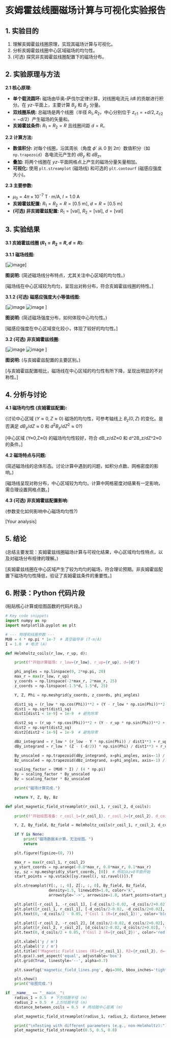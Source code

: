 # 亥姆霍兹线圈磁场计算与可视化实验报告

## 1. 实验目的
1.  理解亥姆霍兹线圈原理，实现其磁场计算与可视化。
2.  分析亥姆霍兹线圈中心区域磁场的均匀性。
3.  (可选) 探究非亥姆霍兹线圈配置下的磁场分布。

## 2. 实验原理与方法

**2.1 核心原理:**
*   **单个载流圆环:** 磁场由毕奥-萨伐尔定律计算，对线圈电流元 $Id\mathbf{l}$ 的贡献进行积分。在 $yz$-平面上，主要计算 $B_y$ 和 $B_z$ 分量。
*   **双线圈系统:** 总磁场是两个线圈（半径 $R_1, R_2$，中心分别位于 $z_{c1}=+d/2, z_{c2}=-d/2$）产生磁场的矢量和。
*   **亥姆霍兹条件:** $R_1 = R_2 = R$ 且线圈间距 $d = R$。

**2.2 计算方法:**
*   **数值积分:** 对每个线圈，沿其周长（角度 $\phi'$ 从 $0$ 到 $2\pi$）数值积分（如 `np.trapezoid`）各电流元产生的 $dB_y$ 和 $dB_z$。
*   **叠加:** 将两个线圈在 $yz$-平面网格点上产生的磁场分量矢量相加。
*   **可视化:** 使用 `plt.streamplot` (磁场线) 和可选的 `plt.contourf` (磁感应强度大小)。

**2.3 主要参数:**
*   $\mu_0 = 4\pi \times 10^{-7} \text{ T}\cdot\text{m/A}$, $I = 1.0 \text{ A}$
*   **亥姆霍兹配置:** $R_1 = R_2 = R = [0.5 \text{ m}]$, $d = R = [0.5 \text{ m}]$
*   **(可选) 非亥姆霍兹配置:** $R_1 = [\text{val}]$, $R_2 = [\text{val}]$, $d = [\text{val}]$

## 3. 实验结果

**3.1 亥姆霍兹线圈 ($R_1=R_2=R, d=R$):**

**3.1.1 磁场线图:**

[![image](https://github.com/user-attachments/assets/ca774c64-d91e-453a-ae54-edb1272775a5)]

**图说明:** (简述磁场线分布特点，尤其关注中心区域的均匀性。)

[磁场线在中心区域较为均匀，呈现出对称分布，符合亥姆霍兹线圈的特性。]


**3.1.2 (可选) 磁感应强度大小等值线图:**

[![image](https://github.com/user-attachments/assets/edde7191-704a-4930-b152-87df9a6834fa)
![image](https://github.com/user-attachments/assets/179fdc17-7431-4670-868c-3a46efb635de)
]

**图说明:** (简述磁场强度分布，如何体现中心均匀性。)

[磁感应强度在中心区域变化较小，体现了较好的均匀性。]

**3.2 (可选) 非亥姆霍兹线圈:**

[![image](https://github.com/user-attachments/assets/bb0d59c3-4a3e-4cd9-b958-9b5a94ce7644)
![image](https://github.com/user-attachments/assets/69715e39-f2a6-4774-a637-3198dde84cd5)
]

**图说明:** (与亥姆霍兹配置的主要区别。)

[与亥姆霍兹配置相比，磁场线在中心区域的均匀性有所下降，呈现出明显的不对称性。]

## 4. 分析与讨论

**4.1 磁场均匀性 (亥姆霍兹配置):**

(讨论中心区域 ($Y \approx 0, Z \approx 0$) 磁场的均匀性，可参考轴线上 $B_z(0,Z)$ 的变化。是否满足 $dB_z/dZ \approx 0$ 和 $d^2B_z/dZ^2 \approx 0$?)

[中心区域 (Y≈0,Z≈0) 的磁场均匀性较好，符合 dB_z/dZ≈0 和 d^2B_z/dZ^2≈0 的条件。]

**4.2 磁场特点与问题:**

(简述磁场线的总体形态。讨论计算中遇到的问题，如积分点数、网格密度的影响。)

[磁场线呈现对称分布，中心区域较为均匀。计算中网格密度对结果有一定影响，需合理设置网格点数。]

**4.3 (可选) 非亥姆霍兹配置影响:**

(参数变化如何影响中心磁场均匀性?)

[Your analysis]

## 5. 结论

(总结主要发现：亥姆霍兹线圈磁场计算与可视化结果，中心区域均匀性特点，以及对磁场分布规律的理解。)

[亥姆霍兹线圈在中心区域产生了较为均匀的磁场，符合理论预期。非亥姆霍兹配置下磁场均匀性降低，验证了亥姆霍兹条件的重要性。]

## 6. 附录：Python 代码片段
(粘贴核心计算或绘图函数的代码片段。)
```python
# Key code snippets
import numpy as np
import matplotlib.pyplot as plt

# --- 物理和线圈参数 ---
MU0 = 4 * np.pi * 1e-7  # 真空磁导率 (T·m/A)
I = 1.0  # 电流 (A)

def Helmholtz_coils(r_low, r_up, d):

    print(f"开始计算磁场: r_low={r_low}, r_up={r_up}, d={d}")

    phi_angles = np.linspace(0, 2*np.pi, 20)
    max_r = max(r_low, r_up)
    y_coords = np.linspace(-2*max_r, 2*max_r, 25)
    z_coords = np.linspace(-1.5*d, 1.5*d, 25)

    Y, Z, Phi = np.meshgrid(y_coords, z_coords, phi_angles)

    dist1_sq = (r_low * np.cos(Phi))**2 + (Y - r_low * np.sin(Phi))**2 + (Z - (-d/2))**2
    dist1 = np.sqrt(dist1_sq)
    dist1[dist1 < 1e-9] = 1e-9  # 避免除零

    dist2_sq = (r_up * np.cos(Phi))**2 + (Y - r_up * np.sin(Phi))**2 + (Z - (d/2))**2
    dist2 = np.sqrt(dist2_sq)
    dist2[dist2 < 1e-9] = 1e-9  # 避免除零

    dBz_integrand = r_low * (r_low - Y * np.sin(Phi)) / dist1**3 + r_up * (r_up - Y * np.sin(Phi)) / dist2**3
    dBy_integrand = r_low * (Z - (-d/2)) * np.sin(Phi) / dist1**3 + r_up * (Z - (d/2)) * np.sin(Phi) / dist2**3

    By_unscaled = np.trapezoid(dBy_integrand, x=phi_angles, axis=-1) / (4 * np.pi)
    Bz_unscaled = np.trapezoid(dBz_integrand, x=phi_angles, axis=-1) / (4 * np.pi)

    scaling_factor = (MU0 * I) / (4 * np.pi)
    By = scaling_factor * By_unscaled
    Bz = scaling_factor * Bz_unscaled

    print("磁场计算完成.")

    return Y, Z, By, Bz

def plot_magnetic_field_streamplot(r_coil_1, r_coil_2, d_coils):
    
    print(f"开始绘图准备: r_coil_1={r_coil_1}, r_coil_2={r_coil_2}, d_coils={d_coils}")

    Y, Z, By_field, Bz_field = Helmholtz_coils(r_coil_1, r_coil_2, d_coils)

    if Y is None:
        print("磁场数据未计算，无法绘图。")
        return

    plt.figure(figsize=(8, 7))

    max_r = max(r_coil_1, r_coil_2)
    y_start_coords = np.arange(-0.8*max_r, 0.8*max_r, 0.1*max_r)
    sy, sz = np.meshgrid(y_start_coords, [0])  # 例如从z=0平面开始
    start_points = np.vstack([sy.ravel(), sz.ravel()]).T

    plt.streamplot(Y[:, :, 0], Z[:, :, 0], By_field, Bz_field,
                   density=1.5, linewidth=1.0, color='k',
                   arrowstyle='->', arrowsize=1.0, start_points=start_points)

    plt.plot([-r_coil_1, -r_coil_1], [-d_coils/2-0.02, -d_coils/2+0.02], 'b-', linewidth=3)
    plt.plot([r_coil_1, r_coil_1], [-d_coils/2-0.02, -d_coils/2+0.02], 'b-', linewidth=3)
    plt.text(0, -d_coils/2 - 0.05, f'Coil 1 (R={r_coil_1})', color='blue', ha='center')

    plt.plot([-r_coil_2, -r_coil_2], [d_coils/2-0.02, d_coils/2+0.02], 'r-', linewidth=3)
    plt.plot([r_coil_2, r_coil_2], [d_coils/2-0.02, d_coils/2+0.02], 'r-', linewidth=3)
    plt.text(0, d_coils/2 + 0.05, f'Coil 2 (R={r_coil_2})', color='red', ha='center')

    plt.xlabel('y / m')
    plt.ylabel('z / m')
    plt.title(f'Magnetic Field Lines (R1={r_coil_1}, R2={r_coil_2}, d={d_coils})')
    plt.gca().set_aspect('equal', adjustable='box')
    plt.grid(True, linestyle='--', alpha=0.7)

    plt.savefig('magnetic_field_lines.png', dpi=300, bbox_inches='tight')

    plt.show()
    print("绘图完成.")

if __name__ == "__main__":
    radius_1 = 0.5  # 下方线圈半径 (m)
    radius_2 = 0.5  # 上方线圈半径 (m)
    distance_between_coils = 0.5  # 两线圈中心距离 (m)

    plot_magnetic_field_streamplot(radius_1, radius_2, distance_between_coils)

    print("\nTesting with different parameters (e.g., non-Helmholtz):")
    plot_magnetic_field_streamplot(0.5, 0.5, 0.8)
```
